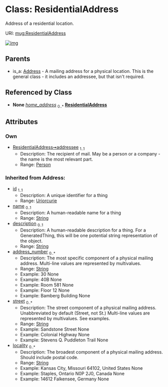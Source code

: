 
# Class: ResidentialAddress


Address of a residential location.

URI: [mug:ResidentialAddress](https://w3id.org/caufieldjh-in-space/mug_schemas/ResidentialAddress)


[![img](https://yuml.me/diagram/nofunky;dir:TB/class/[Person]<addressee%201..1-%20[ResidentialAddress&#124;address_number(i):string%20*;street(i):string%20*;locality(i):string%20*;id(i):uriorcurie;name(i):string%20%3F;description(i):string%20%3F],[Person]-%20home_address%200..*>[ResidentialAddress],[Address]^-[ResidentialAddress],[Person],[Address])](https://yuml.me/diagram/nofunky;dir:TB/class/[Person]<addressee%201..1-%20[ResidentialAddress&#124;address_number(i):string%20*;street(i):string%20*;locality(i):string%20*;id(i):uriorcurie;name(i):string%20%3F;description(i):string%20%3F],[Person]-%20home_address%200..*>[ResidentialAddress],[Address]^-[ResidentialAddress],[Person],[Address])

## Parents

 *  is_a: [Address](Address.md) - A mailing address for a physical location. This is the general class - it includes an addressee, but that isn't required.

## Referenced by Class

 *  **None** *[home_address](home_address.md)*  <sub>0..\*</sub>  **[ResidentialAddress](ResidentialAddress.md)**

## Attributes


### Own

 * [ResidentialAddress➞addressee](ResidentialAddress_addressee.md)  <sub>1..1</sub>
     * Description: The recipient of mail. May be a person or a company - the name is the most relevant part.
     * Range: [Person](Person.md)

### Inherited from Address:

 * [id](id.md)  <sub>1..1</sub>
     * Description: A unique identifier for a thing
     * Range: [Uriorcurie](types/Uriorcurie.md)
 * [name](name.md)  <sub>0..1</sub>
     * Description: A human-readable name for a thing
     * Range: [String](types/String.md)
 * [description](description.md)  <sub>0..1</sub>
     * Description: A human-readable description for a thing. For a GeneratedThing, this will be one potential string representation of the object.
     * Range: [String](types/String.md)
 * [address_number](address_number.md)  <sub>0..\*</sub>
     * Description: The most specific component of a physical mailing address. Multi-line values are  represented by multivalues.
     * Range: [String](types/String.md)
     * Example: 30 None
     * Example: 40B None
     * Example: Room 581 None
     * Example: Floor 12 None
     * Example: Bamberg Building None
 * [street](street.md)  <sub>0..\*</sub>
     * Description: The street component of a physical mailing address. Unabbreviated by default (Street, not St.) Multi-line values are represented by multivalues. See examples.
     * Range: [String](types/String.md)
     * Example: Sandstone Street None
     * Example: Colonial Highway None
     * Example: Stevens Q. Puddleton Trail None
 * [locality](locality.md)  <sub>0..\*</sub>
     * Description: The broadest component of a physical mailing address. Should include postal code.
     * Range: [String](types/String.md)
     * Example: Kansas City, Missouri 64102, United States None
     * Example: Staples, Ontario N0P 2J0, Canada None
     * Example: 14612 Falkensee, Germany None
